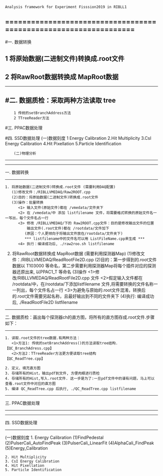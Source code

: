 
    Analysis framework for Experiment Fisssion2019 in RIBLL1
=================================================================
----------------------------------------------
#一. 数据转换
##   1 将原始数据(二进制文件)转换成.root文件
##   2 将RawRoot数据转换成 MapRoot数据

-------------------------------
#二. 数据质检：采取两种方法读取 tree
-------------------------------
        1 传统的setBranchAddress方法
        2 TTreeReader方法  

#三. PPAC数据处理

#四. SSD数据处理
        (一)数据刻度
        1 Energy Calibration
        2.Hit Multiplicity
        3.CsI Energy Calibration
        4.Hit Pixellation
        5.Particle Identification

        (二)物理分析
------------------------------------------------

***************
一. 数据转换
***************
    1. 将原始数据(二进制文件)转换成.root文件 (需要利用DAQ配置)
       (1)修改文件：/RIBLLVMEDAQ/Raw2ROOT.cpp
       (2)目的：将原始数据(二进制文件)转换成.root文件
       (3)操作：批量转换
          <1> 输入文件(原始文件)都在 /vmedata/文件夹下
          <2> 在 /vmedata/中 添加 listfilename 文件，将需要格式转换的原始文件名一一写出，每个文件名占一行
          <3> 修改 /RIBLLVMEDAQ/下的 Raw2ROOT.cpp文件：目的是修改输出文件的位置
              输出文件(.root文件)都在 /rootdata/文件加下
             (原因：个人更倾向于将输出文件放在/rootdata/文件夹下)
             *** listfilename中的文件名可以用 ListFileName.cpp来生成 ***
          <4> 执行：编译成功后, ./raw2roo.sh listfilename


   2. 将RawRoot数据转换成 MapRoot数据 (需要利用探测器Map)
      (1)修改文件：/RIBLLVMEDAQ/ReadRootFile2D.cpp
      (2)目的：第一步得到的.root文件数据以 T103000 等命名，第二步需要利用探测器Map将每个插件对应的探测器还原出来, 以PPAC1_T 等命名
      (3)操作
         <1>修改/RIBLLVMEDAQ/ReadRootFile2D.cpp 文件
         <2>假定输入文件都在 /rootdata/中，在/rootdata/下添加listfilename 文件,将需要转换的文件名称一一列出，每个文件名占一行
         <3>为避免与原始的.root文件混淆，转换后的.root文件需要另起名称，且最好输出到不同的文件夹下
      (4)执行: 编译成功后, ./ReadRootFile2D listfilename


***************************************************************************
二. 数据质检：画出每个探测器ch的直方图，将所有的直方图存成.root文件.步骤如下：
***************************************************************************
    1. 读取.root文件的tree数据.有两种方法：
       <1>方法1: 传统的setBranchAddress()的方法读取tree结构. 【QC_BranchAdress.cpp】
       <2>方法2：TTreeReader方法更方便读取tree结构           【QC_ReadTree.cpp】

    2. 定义、填充直方图
    3. 存储所有的Hist，输出pdf到文件, 方便肉眼进行质检
    4. 存储所有的Hist,写入.root文件. 这一步是为了:一旦pdf文件中的谱有问题，马上可以查看.root文件中对应的直方图
    5. 编译 QC_ReadTree.cpp 后执行, ./QC_ReadTree.cpp listfilename


************************
三. PPAC数据处理
************************


***********************
四. SSD数据处理
***********************

(一)数据刻度
    1. Energy Calibration
       (1)FindPedestal
       (2)PulserCali_AutoFindPeak
       (3)PulserCali_LinearFit
       (4)AlphaCali_FindPeak
       (5)Energy_Calibration




    2. Hit Multiplicity
    3. CsI Energy Calibration
    4. Hit Pixellation
    5. Particle Identification
